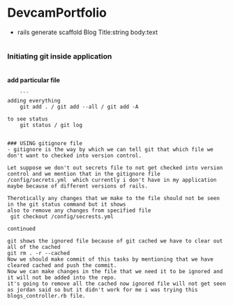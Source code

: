 # DevcamPortfolio
- rails generate scaffold Blog Title:string body:text

```rake routes
```

### Initiating git inside application
``` git init
```
#### add particular file
```git add <file_name>
	```
adding everything 
	git add . / git add --all / git add -A
	
to see status
	git status / git log
	

### USING gitignore file
- gitignore is the way by which we can tell git that which file we don't want to checked into version control.

Let suppose we don't out secrets file to not get checked into version control and we mention that in the gitignore file 
/config/secrets.yml  which currently i don't have in my application maybe because of different versions of rails.

Therotically any changes that we make to the file should not be seen in the git status command but it shows 
also to remove any changes from specified file
 git checkout /config/secrests.yml

continued 

git shows the ignored file because of git cached we have to clear out all of the cached
git rm . -r --cached
Now we should make commit of this tasks by mentioning that we have cleared cached and push the commit.
Now we can make changes in the file that we need it to be ignored and it will not be added into the repo.
it's going to remove all the cached now ignored file will not get seen as jordan said so but it didn't work for me i was trying this blogs_controller.rb file.







